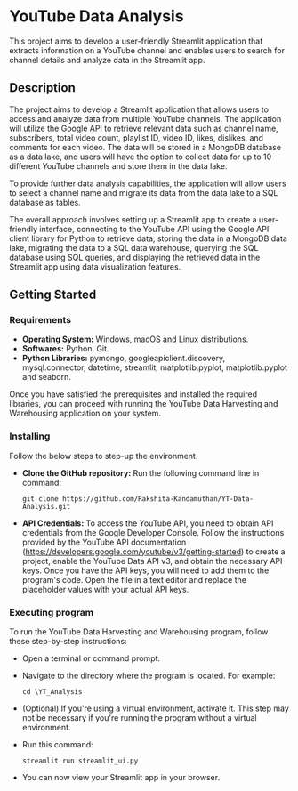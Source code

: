 # YouTube Data Analysis

This project aims to develop a user-friendly Streamlit application that extracts information on a YouTube channel and enables users to search for channel details and analyze data in the Streamlit app.

## Description

The project aims to develop a Streamlit application that allows users to access and analyze data from multiple YouTube channels. The application will utilize the Google API to retrieve relevant data such as channel name, subscribers, total video count, playlist ID, video ID, likes, dislikes, and comments for each video. The data will be stored in a MongoDB database as a data lake, and users will have the option to collect data for up to 10 different YouTube channels and store them in the data lake.

To provide further data analysis capabilities, the application will allow users to select a channel name and migrate its data from the data lake to a SQL database as tables. 

The overall approach involves setting up a Streamlit app to create a user-friendly interface, connecting to the YouTube API using the Google API client library for Python to retrieve data, storing the data in a MongoDB data lake, migrating the data to a SQL data warehouse, querying the SQL database using SQL queries, and displaying the retrieved data in the Streamlit app using data visualization features.

## Getting Started

### Requirements

* **Operating System:** Windows, macOS and Linux distributions.
* **Softwares:** Python, Git.
* **Python Libraries:** pymongo, googleapiclient.discovery, mysql.connector, datetime, streamlit, matplotlib.pyplot, matplotlib.pyplot and seaborn.

Once you have satisfied the prerequisites and installed the required libraries, you can proceed with running the YouTube Data Harvesting and Warehousing application on your system.



### Installing
Follow the below steps to step-up the environment.
* **Clone the GitHub repository:** Run the following command line in command:


   ```
   git clone https://github.com/Rakshita-Kandamuthan/YT-Data-Analysis.git
   ```

* **API Credentials:** To access the YouTube API, you need to obtain API credentials from the Google Developer Console. Follow the instructions provided by the YouTube API documentation (https://developers.google.com/youtube/v3/getting-started) to create a project, enable the YouTube Data API v3, and obtain the necessary API keys. Once you have the API keys, you will need to add them to the program's code. Open the file in a text editor and replace the placeholder values with your actual API keys.

### Executing program
To run the YouTube Data Harvesting and Warehousing program, follow these step-by-step instructions:

* Open a terminal or command prompt.

* Navigate to the directory where the program is located. For example:

   ```
   cd \YT_Analysis
   ```

* (Optional) If you're using a virtual environment, activate it. This step may not be necessary if you're running the program without a virtual environment.

* Run this command:

   ```
   streamlit run streamlit_ui.py
   ```
* You can now view your Streamlit app in your browser. 

